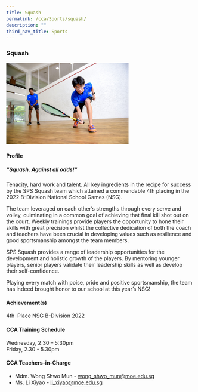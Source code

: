 ```yaml
---
title: Squash
permalink: /cca/Sports/squash/
description: ""
third_nav_title: Sports
---
```

### **Squash**

<img src="/images/Squash.jpg" 
     style="width:65%">
		 
#### **Profile**

##### **"Squash. Against all odds!"**

Tenacity, hard work and talent. All key ingredients in the recipe for success by the SPS Squash team which attained a commendable 4th placing in the 2022 B-Division National School Games (NSG).

The team leveraged on each other’s strengths through every serve and volley, culminating in a common goal of achieving that final kill shot out on the court. Weekly trainings provide players the opportunity to hone their skills with great precision whilst the collective dedication of both the coach and teachers have been crucial in developing values such as resilience and good sportsmanship amongst the team members.

SPS Squash provides a range of leadership opportunities for the development and holistic growth of the players. By mentoring younger players, senior players validate their leadership skills as well as develop their self-confidence.

Playing every match with poise, pride and positive sportsmanship, the team has indeed brought honor to our school at this year’s NSG!

#### **Achievement(s)**

4th  Place NSG B-Division 2022

#### **CCA Training Schedule**

Wednesday, 2:30 – 5:30pm <br>
Friday, 2.30 - 5.30pm

#### **CCA Teachers-in-Charge**

* Mdm. Wong Shwo Mun - [wong_shwo_mun@moe.edu.sg](mailto:wong_shwo_mun@moe.edu.sg) 
* Ms. Li Xiyao - [li_xiyao@moe.edu.sg](https://stpatricks.moe.edu.sg/co-curriculum/cca/sports/goog_780347901)
